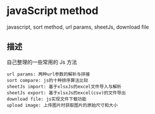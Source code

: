# javaScript method

javascript, sort method, url params, sheetJs, download file

## 描述

自己整理的一些常用的 Js 方法

```
url params: 两种url参数的解析与拼接
sort compare: js的十种排序算法比较
sheetJs import: 基于xlsxJs的excel文件导入与解析
sheetJs export: 基于xlsxJs的excel(csv)的文件导出
download file: js实现文件下载功能
upload image: 上传图片时获取图片的原始尺寸和大小
```
